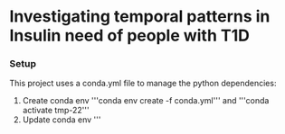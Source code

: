 # Investigating temporal patterns in Insulin need of people with T1D

### Setup

This project uses a conda.yml file to manage the python dependencies:

1. Create conda env '''conda env create -f conda.yml''' and '''conda activate tmp-22'''
2. Update conda env '''

